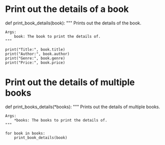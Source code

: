 # Print out the details of a book
def print_book_details(book):
    """
    Prints out the details of the book.

    Args:
        book: The book to print the details of.
    """

    print("Title:", book.title)
    print("Author:", book.author)
    print("Genre:", book.genre)
    print("Price:", book.price)

# Print out the details of multiple books
def print_books_details(*books):
    """
    Prints out the details of multiple books.

    Args:
        *books: The books to print the details of.
    """

    for book in books:
        print_book_details(book)